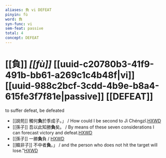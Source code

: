 ```yaml
---
aliases: 負 vi DEFEAT
pinyin: fù
word: 負
syn-func: vi
sem-feat: passive
total: 4
concept: DEFEAT 
---
```

# [[負]] *[[fù]]*  [[uuid-c20780b3-41f9-491b-bb61-a269c1c4b48f|vi]] [[uuid-988c2bcf-3cdd-4b9e-b8a4-615fe3f7f81e|passive]] [[DEFEAT]]
to suffer defeat, be defeated
 - [[說苑]] 觸何**負**於季成子。」
                     / How could I be second to Jì Chéngzǐ.[HXWD](https://hxwd.org/textview.html?location=CH1a0907_CHANT_002-5a.68)
 - [[孫子]] 吾以此知勝**負**矣。 / By means of these seven considerations I can forecast victory and defeat.[HXWD](https://hxwd.org/textview.html?location=KR3b0003_tls_001-2a.37)
 - [[孫子]] 一勝**負**負 / [HXWD](https://hxwd.org/textview.html?location=KR3b0003_tls_003-7a.5)
 - [[韓非子]] 不中者**負**。」 / and the person who does not hit the target will lose."[HXWD](https://hxwd.org/textview.html?location=KR3c0005_tls_030-89a.8)